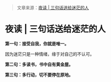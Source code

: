 > 文章来源：[夜读 | 三句话送给迷茫的人](https://mp.weixin.qq.com/s/PZll3iz9Ur4sOnZ9pHS0AQ)

# 夜读 | 三句话送给迷茫的人

**第一句：接受自我，你就是唯一。**

因为迷茫只是一种情绪，缘于对自己的不认可。

**第二句：多读书，书中自有黄金屋。**

**第三句：多行动，切不要停在原地。**